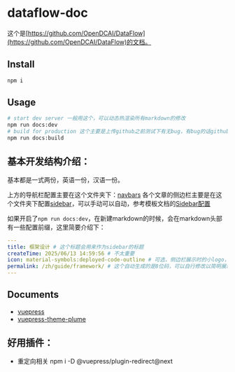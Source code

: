 # dataflow-doc

这个是[https://github.com/OpenDCAI/DataFlow](https://github.com/OpenDCAI/DataFlow)的文档。


## Install

```sh
npm i
```

## Usage

```sh
# start dev server 一般用这个，可以动态热渲染所有markdown的修改
npm run docs:dev
# build for production 这个主要是上传github之前测试下有无bug，有bug的话github无法渲染page的。
npm run docs:build
```

## 基本开发结构介绍：
基本都是一式两份，英语一份，汉语一份。

上方的导航栏配置主要在这个文件夹下：[navbars](./docs/.vuepress/navbars/)
各个文章的侧边栏主要是在这个文件夹下配置[sidebar](./docs/.vuepress/notes/)，可以手动可以自动，参考模板文档的[Sidebar配置](https://theme-plume.vuejs.press/config/theme/#sidebar)

如果开启了`npm run docs:dev`，在新建markdown的时候，会在markdown头部有一些配置前缀，这里简要介绍下：
```yaml
---
title: 框架设计 # 这个标题会用来作为sidebar的标题
createTime: 2025/06/13 14:59:56 # 不太重要
icon: material-symbols:deployed-code-outline # 可选，侧边栏展示时的小logo，从这个网址选烧包小logo https://icon-sets.iconify.design/
permalink: /zh/guide/framework/ # 这个自动生成的是8位码，可以自行修改以简明展示，注意不能和现有的其他md的路径重复。
---
```

## Documents

- [vuepress](https://vuepress.vuejs.org/)
- [vuepress-theme-plume](https://theme-plume.vuejs.press/)


## 好用插件：
- 重定向相关
npm i -D @vuepress/plugin-redirect@next
